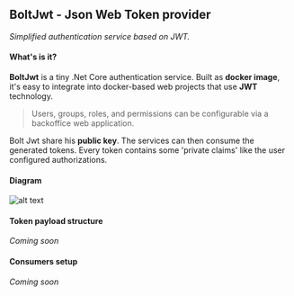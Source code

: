 BoltJwt - Json Web Token provider 
---
*Simplified authentication service based on JWT.*

#### What's is it?
**BoltJwt** is a tiny .Net Core authentication service. Built as **docker image**, 
it's easy to integrate into docker-based web projects that use **JWT** technology.   

> Users, groups, roles, and permissions can be configurable via a backoffice web application.

Bolt Jwt share his **public key**. The services can then consume the generated tokens.
Every token contains some 'private claims' like the user configured authorizations.

#### Diagram
![alt text](https://albumizr.com/ia/caaf8ed99c4884152d2d867a68dcd306.jpg)

#### Token payload structure
*Coming soon*

#### Consumers setup
*Coming soon*